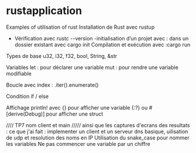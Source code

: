 # rustapplication
Examples of  utilisation of rust
Installation de Rust avec rustup
- Vérification avec rustc --version
-initialisation d’un projet avec :
 dans un dossier existant avec cargo init
Compilation et exécution avec :cargo run

Types de base
u32, i32, f32, bool, String, &str

Variables
let : pour déclarer une variable
mut : pour rendre une variable modifiable

Boucle avec index : .iter().enumerate()

Condition if / else

Affichage
println! avec {} pour afficher une variable
{:?} ou #[derive(Debug)] pour afficher une struct



//// TP7 nom client et main ///// ainsi que les captures d'ecrans des resultats :
ce que j'ai fait : implementer un client et un serveur dns basique, uilisation de udp et resolution des noms en IP
Utilisation du snake_case pour nommer les variables
Ne pas commencer une variable par un chiffre

